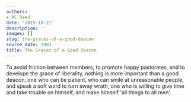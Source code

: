 ```yaml
---
authors:
- RC Reed
date: '2015-10-21'
description: ''
images: []
slug: the-graces-of-a-good-deacon
source_date: 1903
title: The Graces of a Good Deacon
---
```


To avoid friction between members, to promote happy pastorates, and to develope the grace of liberality, nothing is more important than a good deacon, one who can be patient, who can smile at unreasonable people, and speak a soft word to turn away wrath, one who is willing to give time and take trouble on himself, and make himself 'all things to all men'.